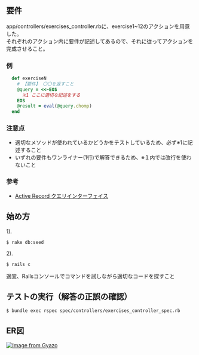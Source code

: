 ## 要件
app/controllers/exercises_controller.rbに、exercise1~12のアクションを用意した。  
それぞれのアクション内に要件が記述してあるので、それに従ってアクションを完成させること。

### 例
```ruby
  def exerciseN
    # 【要件】 〇〇を返すこと
    @query = <<~EOS
      ※1 ここに適切な記述をする
    EOS
    @result = eval(@query.chomp)
  end
```

### 注意点
- 適切なメソッドが使われているかどうかをテストしているため、必ず※1に記述すること
- いずれの要件もワンライナー(1行)で解答できるため、※１内では改行を使わないこと

### 参考
- [Active Record クエリインターフェイス](https://railsguides.jp/active_record_querying.html)

## 始め方
1).
```terminal
$ rake db:seed
```

2).
```terminal
$ rails c
```
適宜、Railsコンソールでコマンドを試しながら適切なコードを探すこと

## テストの実行（解答の正誤の確認）
```terminal
$ bundle exec rspec spec/controllers/exercises_controller_spec.rb
```


## ER図
[![Image from Gyazo](https://i.gyazo.com/18fcccec42a7905784688feebf88af91.png)](https://gyazo.com/18fcccec42a7905784688feebf88af91)